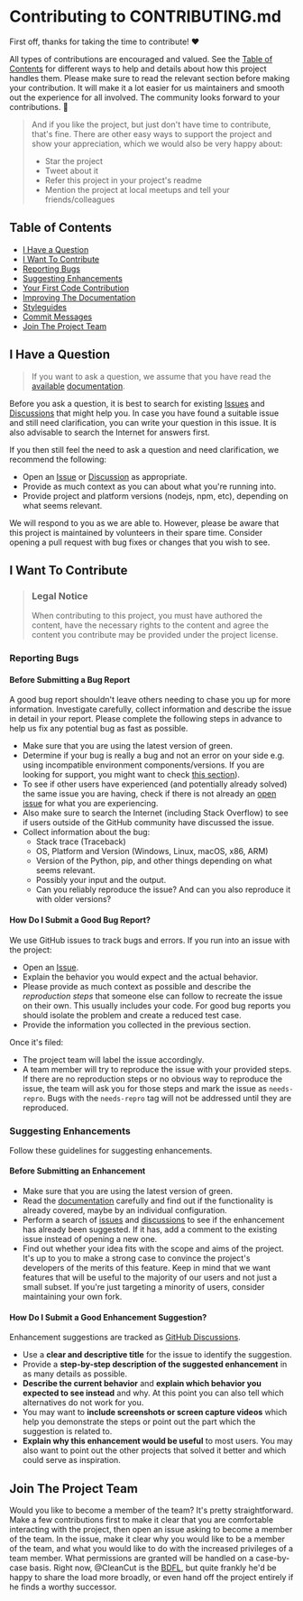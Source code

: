 # Contributing to CONTRIBUTING.md

First off, thanks for taking the time to contribute! ❤️

All types of contributions are encouraged and valued. See the [Table of Contents](#table-of-contents) for different ways to help and details about how this project handles them. Please make sure to read the relevant section before making your contribution. It will make it a lot easier for us maintainers and smooth out the experience for all involved. The community looks forward to your contributions. 🎉

> And if you like the project, but just don't have time to contribute, that's fine. There are other easy ways to support the project and show your appreciation, which we would also be very happy about:
> - Star the project
> - Tweet about it
> - Refer this project in your project's readme
> - Mention the project at local meetups and tell your friends/colleagues


## Table of Contents

- [I Have a Question](#i-have-a-question)
- [I Want To Contribute](#i-want-to-contribute)
- [Reporting Bugs](#reporting-bugs)
- [Suggesting Enhancements](#suggesting-enhancements)
- [Your First Code Contribution](#your-first-code-contribution)
- [Improving The Documentation](#improving-the-documentation)
- [Styleguides](#styleguides)
- [Commit Messages](#commit-messages)
- [Join The Project Team](#join-the-project-team)



## I Have a Question

> If you want to ask a question, we assume that you have read the [available](https://github.com/CleanCut/green/) [documentation](https://github.com/CleanCut/green/blob/main/cli-options.txt).

Before you ask a question, it is best to search for existing [Issues](https://github.com/CleanCut/green/issues) and [Discussions](https://github.com/CleanCut/green/discussions) that might help you. In case you have found a suitable issue and still need clarification, you can write your question in this issue. It is also advisable to search the Internet for answers first.

If you then still feel the need to ask a question and need clarification, we recommend the following:

- Open an [Issue](https://github.com/CleanCut/green/issues/new) or [Discussion](https://github.com/CleanCut/green/discussions) as appropriate.
- Provide as much context as you can about what you're running into.
- Provide project and platform versions (nodejs, npm, etc), depending on what seems relevant.

We will respond to you as we are able to. However, please be aware that this project is maintained by volunteers in their spare time. Consider opening a pull request with bug fixes or changes that you wish to see.



## I Want To Contribute

> ### Legal Notice 
> When contributing to this project, you must have authored the content, have the necessary rights to the content and agree the content you contribute may be provided under the project license.

### Reporting Bugs


#### Before Submitting a Bug Report

A good bug report shouldn't leave others needing to chase you up for more information. Investigate carefully, collect information and describe the issue in detail in your report. Please complete the following steps in advance to help us fix any potential bug as fast as possible.

- Make sure that you are using the latest version of green.
- Determine if your bug is really a bug and not an error on your side e.g. using incompatible environment components/versions. If you are looking for support, you might want to check [this section](#i-have-a-question)).
- To see if other users have experienced (and potentially already solved) the same issue you are having, check if there is not already an [open issue]((https://github.com/CleanCut/green/issues)) for what you are experiencing.
- Also make sure to search the Internet (including Stack Overflow) to see if users outside of the GitHub community have discussed the issue.
- Collect information about the bug:
  - Stack trace (Traceback)
  - OS, Platform and Version (Windows, Linux, macOS, x86, ARM)
  - Version of the Python, pip, and other things depending on what seems relevant.
  - Possibly your input and the output.
  - Can you reliably reproduce the issue? And can you also reproduce it with older versions?


#### How Do I Submit a Good Bug Report?

We use GitHub issues to track bugs and errors. If you run into an issue with the project:

- Open an [Issue](https://github.com/CleanCut/green/issues/new).
- Explain the behavior you would expect and the actual behavior.
- Please provide as much context as possible and describe the *reproduction steps* that someone else can follow to recreate the issue on their own. This usually includes your code. For good bug reports you should isolate the problem and create a reduced test case.
- Provide the information you collected in the previous section.

Once it's filed:

- The project team will label the issue accordingly.
- A team member will try to reproduce the issue with your provided steps. If there are no reproduction steps or no obvious way to reproduce the issue, the team will ask you for those steps and mark the issue as `needs-repro`. Bugs with the `needs-repro` tag will not be addressed until they are reproduced.



### Suggesting Enhancements

Follow these guidelines for suggesting enhancements.


#### Before Submitting an Enhancement

- Make sure that you are using the latest version of green.
- Read the [documentation](#i-have-a-question) carefully and find out if the functionality is already covered, maybe by an individual configuration.
- Perform a search of [issues](https://github.com/CleanCut/green/issues) and [discussions](https://github.com/CleanCut/green/discussions) to see if the enhancement has already been suggested. If it has, add a comment to the existing issue instead of opening a new one.
- Find out whether your idea fits with the scope and aims of the project. It's up to you to make a strong case to convince the project's developers of the merits of this feature. Keep in mind that we want features that will be useful to the majority of our users and not just a small subset. If you're just targeting a minority of users, consider maintaining your own fork.


#### How Do I Submit a Good Enhancement Suggestion?

Enhancement suggestions are tracked as [GitHub Discussions](/discussions).

- Use a **clear and descriptive title** for the issue to identify the suggestion.
- Provide a **step-by-step description of the suggested enhancement** in as many details as possible.
- **Describe the current behavior** and **explain which behavior you expected to see instead** and why. At this point you can also tell which alternatives do not work for you.
- You may want to **include screenshots or screen capture videos** which help you demonstrate the steps or point out the part which the suggestion is related to. 
- **Explain why this enhancement would be useful** to most users. You may also want to point out the other projects that solved it better and which could serve as inspiration.


## Join The Project Team

Would you like to become a member of the team? It's pretty straightforward. Make a few contributions first to make it clear that you are comfortable interacting with the project, then open an issue asking to become a member of the team. In the issue, make it clear why you would like to be a member of the team, and what you would like to do with the increased privileges of a team member. What permissions are granted will be handled on a case-by-case basis. Right now, @CleanCut is the [BDFL](https://en.wikipedia.org/wiki/Benevolent_dictator_for_life), but quite frankly he'd be happy to share the load more broadly, or even hand off the project entirely if he finds a worthy successor.
